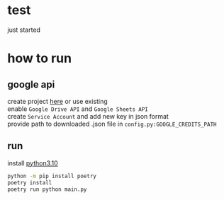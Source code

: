 # test
just started


# how to run
## google api
create project [here](https://console.cloud.google.com/apis/dashboard) or use existing  
enable `Google Drive API` and `Google Sheets API`  
create `Service Account` and add new key in json format  
provide path to downloaded .json file in `config.py:GOOGLE_CREDITS_PATH`

## run
install [python3.10](https://www.python.org/)
```bash
python -m pip install poetry
poetry install
poetry run python main.py
```
